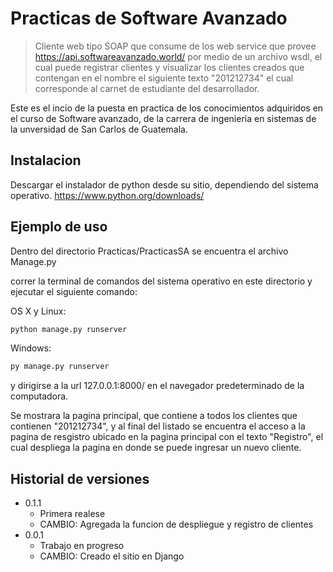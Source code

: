 # Practicas de Software Avanzado

> Cliente web tipo SOAP que consume de los web service que provee https://api.softwareavanzado.world/ por medio de un archivo wsdl, el cual puede registrar clientes y visualizar los clientes creados que contengan en el nombre el siguiente texto "201212734" el cual corresponde al carnet de estudiante del desarrollador.


Este es el incio de la puesta en practica de los conocimientos adquiridos en el curso de Software avanzado, de la carrera de ingenieria en sistemas de la unversidad de San Carlos de Guatemala. 

## Instalacion 

Descargar el instalador de python desde su sitio, dependiendo del sistema operativo.
https://www.python.org/downloads/

## Ejemplo de uso

Dentro del directorio Practicas/PracticasSA se encuentra el archivo Manage.py

correr la terminal de comandos del sistema operativo en este directorio y ejecutar el siguiente comando:

OS  X y Linux:
```sh
python manage.py runserver
```
Windows:
```sh
py manage.py runserver
```
y dirigirse a la url 127.0.0.1:8000/ en el navegador predeterminado de la computadora.

Se mostrara la pagina principal, que contiene a todos los clientes que contienen "201212734", y al final del listado se encuentra el acceso a la pagina de resgistro ubicado en la pagina principal con el texto "Registro", el cual despliega la pagina en donde se puede ingresar un nuevo cliente. 

## Historial de versiones
* 0.1.1
  * Primera realese
  * CAMBIO: Agregada la funcion de despliegue y registro de clientes
* 0.0.1
  * Trabajo en progreso
  * CAMBIO: Creado el sitio en Django
  
  
  
